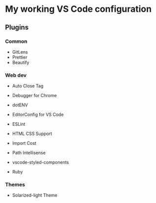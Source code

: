# My working VS Code configuration

## Plugins

### Common

- GitLens
- Prettier
- Beautify

### Web dev

- Auto Close Tag
- Debugger for Chrome
- dotENV
- EditorConfig for VS Code
- ESLint
- HTML CSS Support
- Import Cost
- Path Intellisense
- vscode-styled-components

- Ruby

### Themes

- Solarized-light Theme